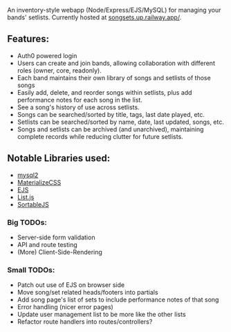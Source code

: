An inventory-style webapp (Node/Express/EJS/MySQL) for managing your bands' setlists.
Currently hosted at [songsets.up.railway.app/](https://songset-manager-production.up.railway.app/).

## Features:
- Auth0 powered login
- Users can create and join bands, allowing collaboration with different roles (owner, core, readonly).
- Each band maintains their own library of songs and setlists of those songs
- Easily add, delete, and reorder songs within setlists, plus add performance notes for each song in the list.
- See a song's history of use across setlists.
- Songs can be searched/sorted by title, tags, last date played, etc. 
- Setlists can be searched/sorted by name, date, last updated, songs, etc.
- Songs and setlists can be archived (and unarchived), maintaining complete records while reducing clutter for future setlists.

## Notable Libraries used:
- [mysql2](https://www.npmjs.com/package/mysql2) 
- [MaterializeCSS](https://materializecss.com/)
- [EJS](https://ejs.co/)
- [List.js](https://listjs.com/docs/)
- [SortableJS](http://sortablejs.github.io/Sortable/)

### Big TODOs:
- Server-side form validation
- API and route testing
- (More) Client-Side-Rendering

### Small TODOs:
- Patch out use of EJS on browser side
- Move song/set related heads/footers into partials
- Add song page's list of sets to include performance notes of that song
- Error handling (nicer error pages)
- Update user management list to be more like the other lists
- Refactor route handlers into routes/controllers?